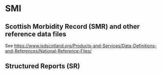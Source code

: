 # SMI

## Scottish Morbidity Record (SMR) and other reference data files

See https://www.isdscotland.org/Products-and-Services/Data-Definitions-and-References/National-Reference-Files/

## Structured Reports (SR)
